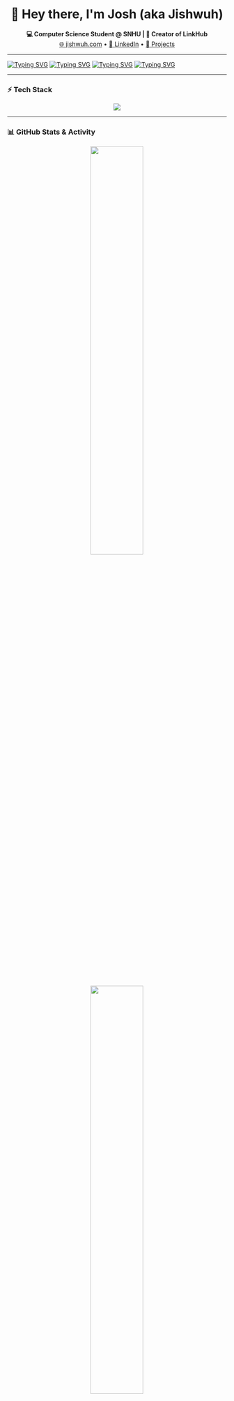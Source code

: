 <!-- Profile README for github.com/Jishwuh -->

<h1 align="center">👋 Hey there, I'm Josh (aka Jishwuh)</h1>

<p align="center">
  <b>💻 Computer Science Student @ SNHU | 🧠 Creator of LinkHub</b><br>
  <a href="https://jishwuh.com">🌐 jishwuh.com</a> • 
  <a href="https://www.linkedin.com/in/joshua-niyazov-85a043260/">💼 LinkedIn</a> • 
  <a href="https://github.com/Jishwuh?tab=repositories">📁 Projects</a>
</p>

---

<a href="https://git.io/typing-svg"><img src="https://readme-typing-svg.demolab.com?font=Fira+Code&pause=1000&color=9100F7&width=435&lines=Backend+%26+APIs" alt="Typing SVG" /></a>
<a href="https://git.io/typing-svg"><img src="https://readme-typing-svg.demolab.com?font=Fira+Code&pause=1000&color=9100F7&width=435&lines=SQL+%E2%80%A2+MongoDB+%E2%80%A2+Python" alt="Typing SVG" /></a>
<a href="https://git.io/typing-svg"><img src="https://readme-typing-svg.demolab.com?font=Fira+Code&pause=1000&color=9100F7&width=435&lines=Always+Learning" alt="Typing SVG" /></a>
<a href="https://git.io/typing-svg"><img src="https://readme-typing-svg.demolab.com?font=Fira+Code&pause=1000&color=9100F7&width=435&lines=Automating+Everything" alt="Typing SVG" /></a>

---

### ⚡ Tech Stack

<p align="center">
  <img src="https://skillicons.dev/icons?i=python,java,cpp,nodejs,js,html,css,discord,sqlite,mongodb,vscode,pycharm,git,github" />
</p>

---

### 📊 GitHub Stats & Activity

<p align="center">
  <img width="49%" src="https://github-readme-stats.vercel.app/api?username=Jishwuh&show_icons=true&theme=tokyonight&hide_border=true&count_private=true" />
</p>

<p align="center">
  <img width="49%" src="https://github-readme-streak-stats.herokuapp.com/?user=Jishwuh&theme=tokyonight&hide_border=true" />
</p>

<p align="center">
  <img src="https://github-readme-stats.vercel.app/api/top-langs/?username=Jishwuh&layout=compact&theme=tokyonight&hide_border=true" />
</p>

---

### 🧩 Featured Projects

- 🔗 **[LinkHub](https://github.com/Jishwuh/LinkHub)** – Self-hostable “link-in-bio” with dynamic embeds and admin controls  
- 🤖 **Discord Automation Tools** – Utility cogs, database integration, and event listeners  
- 🧠 **AI & Data Projects** – MongoDB dashboards, Python AI models, and SQL filters  

---

### 🌱 Currently Learning

- 🕸️ Flask, FastAPI, and Next.js  
- ☁️ Deployment with Render / Vercel  
- 🔐 Advanced cybersecurity concepts  
- 🎨 3D modeling in OpenGL (CS330 project 👀)  

---

### ✨ Fun Facts

- 🐍 My first language was **Python** (and I still use it daily).  
- 💡 I enjoy debugging and reverse-engineering more than writing new code.  
- 🎵 Outside of coding, I love **Gaming (FPS Games)**, **Star Wars**, and **Working on Cars and PC's!**

---

<p align="center">
  <img src="https://komarev.com/ghpvc/?username=Jishwuh&color=blueviolet&style=for-the-badge&label=PROFILE+VIEWS" />
</p>

<p align="center">
  <i>“Build things that make life simpler, smarter, and just a little cooler.”</i>
</p>

---

<h3 align="center">⚡ Let's Connect</h3>
<p align="center">
  <a href="https://www.linkedin.com/in/joshua-niyazov-85a043260/"><img src="https://img.shields.io/badge/LinkedIn-Joshua%20Niyazov-0077B5?style=for-the-badge&logo=linkedin" /></a>
  <a href="https://jishwuh.com"><img src="https://img.shields.io/badge/Website-jishwuh.com-8A2BE2?style=for-the-badge&logo=google-chrome" /></a>
</p>
